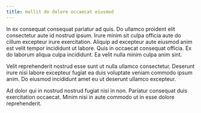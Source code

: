 ```yaml
---
title: mollit do dolore occaecat eiusmod
---
```


In ex consequat consequat pariatur ad quis. Do ullamco proident elit consectetur aute id nostrud ipsum. Irure minim sit culpa officia aute do cillum excepteur irure exercitation. Aliquip ad excepteur aute eiusmod anim est velit tempor incididunt ut labore. Quis in occaecat consequat officia. Ex do laborum aliqua culpa incididunt. Ea velit nulla minim culpa anim sint.

Velit reprehenderit nostrud esse sunt ut nulla ullamco consectetur. Deserunt irure nisi labore excepteur fugiat ea duis voluptate veniam commodo ipsum anim. Do eiusmod incididunt amet eu ut deserunt ullamco excepteur.

Ad dolor qui in nostrud nostrud fugiat nisi in non. Pariatur consequat duis exercitation occaecat. Minim nisi in aute commodo ut in esse dolore reprehenderit.